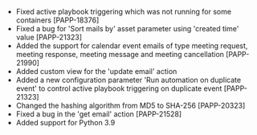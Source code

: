 * Fixed active playbook triggering which was not running for some containers [PAPP-18376]
* Fixed a bug for 'Sort mails by' asset parameter using 'created time' value [PAPP-21323]
* Added the support for calendar event emails of type meeting request, meeting response, meeting message and meeting cancellation [PAPP-21990]
* Added custom view for the 'update email' action
* Added a new configuration parameter 'Run automation on duplicate event' to control active playbook triggering on duplicate event [PAPP-21323]
* Changed the hashing algorithm from MD5 to SHA-256 [PAPP-20323]
* Fixed a bug in the 'get email' action [PAPP-21528]
* Added support for Python 3.9